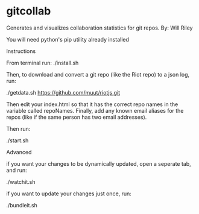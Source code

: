 # gitcollab
Generates and visualizes collaboration statistics for git repos.
By: Will Riley

You will need python's pip utility already installed

Instructions

From terminal run: 
./install.sh

Then, to download and convert a git repo (like the Riot repo) to a json log, run:

./getdata.sh https://github.com/muut/riotjs.git

Then edit your index.html so that it has the correct repo names in the variable called repoNames.  Finally, add any known email aliases for the repos (like if the same person has two email addresses).

Then run:

./start.sh




Advanced

if you want your changes to be dynamically updated, open a seperate tab, and run:

./watchit.sh

if you want to update your changes just once, run:

./bundleit.sh
